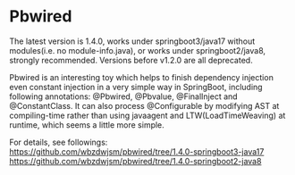 # Pbwired
The latest version is 1.4.0, works under springboot3/java17 without modules(i.e. no module-info.java), or works under springboot2/java8, strongly recommended. Versions before v1.2.0 are all deprecated.

Pbwired is an interesting toy which helps to finish dependency injection even constant injection in a very simple way in SpringBoot,
including following annotations: @Pbwired, @Pbvalue, @FinalInject and @ConstantClass. It can also process @Configurable by modifying AST
at compiling-time rather than using javaagent and LTW(LoadTimeWeaving) at runtime, which seems a little more simple.

For details, see followings:
https://github.com/wbzdwjsm/pbwired/tree/1.4.0-springboot3-java17
https://github.com/wbzdwjsm/pbwired/tree/1.4.0-springboot2-java8
